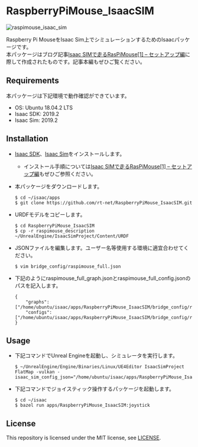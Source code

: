 # RaspberryPiMouse_IsaacSIM

![raspimouse_isaac_sim](https://github.com/rt-net/RaspberryPiMouse_IsaacSIM/blob/images/images/raspimouse_isaac_sim.png "raspimouse_isaac_sim")

Raspberry Pi MouseをIsaac Sim上でシミュレーションするためのIsaacパッケージです。  
本パッケージはブログ記事[Isaac SIMで走るRasPiMouse[1] – セットアップ編](https://www.rt-shop.jp/blog/archives/11427)に際して作成されたものです。記事本編もぜひご覧ください。

## Requirements
本パッケージは下記環境で動作確認ができています。

* OS: Ubuntu 18.04.2 LTS
* Isaac SDK: 2019.2
* Isaac Sim: 2019.2

## Installation
* [Isaac SDK](https://docs.nvidia.com/isaac/isaac/doc/setup.htm)、[Isaac Sim](https://docs.nvidia.com/isaac/isaac_sim/setup.html)をインストールします。
  * インストール手順については[Isaac SIMで走るRasPiMouse[1] – セットアップ編](https://www.rt-shop.jp/blog/archives/11427)もぜひご参照ください。
* 本パッケージをダウンロードします。

  ```
  $ cd ~/isaac/apps
  $ git clone https://github.com/rt-net/RaspberryPiMouse_IsaacSIM.git
  ```

* URDFモデルをコピーします。

  ```
  $ cd RaspberryPiMouse_IsaacSIM
  $ cp -r raspimouse_description ~/UnrealEngine/IsaacSimProject/Content/URDF
  ```

* JSONファイルを編集します。ユーザー名等使用する環境に適宜合わせてください。

  ```
  $ vim bridge_config/raspimouse_full.json
  ```

* 下記のようにraspimouse_full_graph.jsonとraspimouse_full_config.jsonのパスを記入します。

  ```
  {
      "graphs": ["/home/ubuntu/isaac/apps/RaspberryPiMouse_IsaacSIM/bridge_config/raspimouse_full_graph.json"],
      "configs": ["/home/ubuntu/isaac/apps/RaspberryPiMouse_IsaacSIM/bridge_config/raspimouse_full_config.json"]
  }
  ```

## Usage
* 下記コマンドでUnreal Engineを起動し、シミュレータを実行します。

  ```
  $ ~/UnrealEngine/Engine/Binaries/Linux/UE4Editor IsaacSimProject FlatMap -vulkan -isaac_sim_config_json="/home/ubuntu/isaac/apps/RaspberryPiMouse_IsaacSIM/bridge_config/raspimouse_full.json"
  ```

* 下記コマンドでジョイスティック操作するパッケージを起動します。

  ```
  $ cd ~/isaac
  $ bazel run apps/RaspberryPiMouse_IsaacSIM:joystick
  ```

## License
This repository is licensed under the MIT license, see [LICENSE](./LICENSE).
